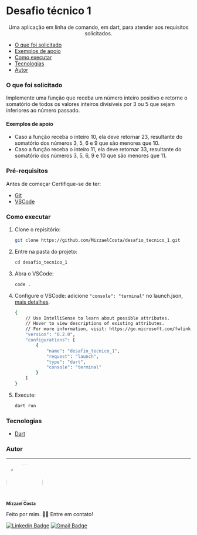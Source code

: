 # Desafio técnico 1

<p align="center">Uma aplicação em linha de comando, em dart, para atender aos requisitos solicitados.</p>



<!--ts-->
* [O que foi solicitado](#o-que-foi-solicitado)
* [Exemplos de apoio](#exemplos-de-apoio)
* [Como executar](#como-executar)
* [Tecnologias](#tecnologias)
* [Autor](#autor)
<!--te-->


### O que foi solicitado

Implemente uma função que receba um número inteiro positivo e retorne o somatório de todos os valores inteiros divisíveis por 3 ou 5 que sejam inferiores ao número passado.


#### Exemplos de apoio

-	Caso a função receba o inteiro 10, ela deve retornar 23, resultante do somatório dos números 3, 5, 6 e 9 que são menores que 10.
-	Caso a função receba o inteiro 11, ela deve retornar 33, resultante do somatório dos números 3, 5, 6, 9 e 10 que são menores que 11.


### Pré-requisitos

Antes de começar Certifique-se de ter: 
* [Git](https://git-scm.com)
* [VSCode](https://code.visualstudio.com/)


### Como executar



1. Clone o repisitório:
   ```sh
   git clone https://github.com/MizzaelCosta/desafio_tecnico_1.git
   ```

2. Entre na pasta do projeto: 
   ```sh
   cd desafio_tecnico_1
   ``` 

3. Abra o VSCode:
   ```sh
   code . 
   ```  

3. Configure o VSCode: 
    adicione ```"console": "terminal"``` no launch.json, [mais detalhes](https://dartcode.org/docs/launch-configuration/#:~:text=You%20can%20open%20your%20launch,already%20have%20one%20or%20not.).

    ```sh
    {
        // Use IntelliSense to learn about possible attributes.
        // Hover to view descriptions of existing attributes.
        // For more information, visit: https://go.microsoft.com/fwlink/?linkid=830387
        "version": "0.2.0",
        "configurations": [
            {
                "name": "desafio_tecnico_1",
                "request": "launch",
                "type": "dart",
                "console": "terminal"
            }
        ]
    }
    ```

4. Execute: 
   ```sh
   dart run
   ```  
    


### Tecnologias

- [Dart](https://dart.dev/)

### Autor
---

<a>
 <img style="border-radius: 50%;" src="https://avatars.githubusercontent.com/u/72561989?s=400&u=f9a922042904c9576e93d5a85b8334e426c34466&v=4" width="100px;" alt=""/>
 <br />
 <sub><b>Mizzael Costa</b></sub></a>


Feito por mim. 👋🏽 Entre em contato!

[![Linkedin Badge](https://img.shields.io/badge/-Linkedin-blue?style=flat-square&logo=Linkedin&logoColor=white&link=https://www.linkedin.com/in/carlosmcosta/)](https://www.linkedin.com/in/carlosmcosta/) 
[![Gmail Badge](https://img.shields.io/badge/mizzaelcosta@gmail.com-c14438?style=flat-square&logo=Gmail&logoColor=white&link=mailto:mizzaelcosta@gmail.com)](mailto:mizzaelcosta@gmail.com)
